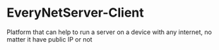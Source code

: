 # EveryNetServer-Client

Platform that can help to run a server on a device with any internet, no matter it have public IP or not
